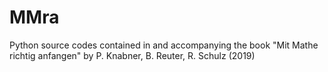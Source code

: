 # MMra
Python source codes contained in and accompanying the book "Mit Mathe richtig anfangen" by P. Knabner, B. Reuter, R. Schulz (2019)
